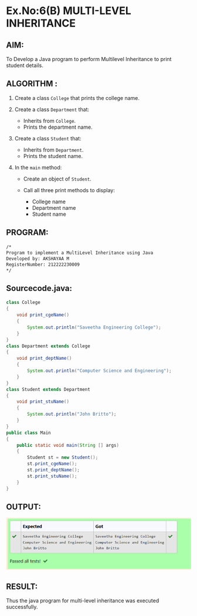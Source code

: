 # Ex.No:6(B) MULTI-LEVEL INHERITANCE

## AIM:
To Develop a Java program to perform Multilevel Inheritance to print student details.

## ALGORITHM :

1. Create a class `College` that prints the college name.

2. Create a class `Department` that:

   * Inherits from `College`.
   * Prints the department name.

3. Create a class `Student` that:

   * Inherits from `Department`.
   * Prints the student name.

4. In the `main` method:

   * Create an object of `Student`.
   * Call all three print methods to display:

     * College name
     * Department name
     * Student name

## PROGRAM:
 ```
/*
Program to implement a MultiLevel Inheritance using Java
Developed by: AKSHAYAA M
RegisterNumber: 212222230009 
*/
```

## Sourcecode.java:
```java
class College
{
    void print_cgeName()
    {
        System.out.println("Saveetha Engineering College");
    }
}
class Department extends College
{
    void print_deptName()
    {
        System.out.println("Computer Science and Engineering");
    }
}
class Student extends Department
{
    void print_stuName()
    {
        System.out.println("John Britto");
    }
}
public class Main
{
    public static void main(String [] args)
    {
        Student st = new Student();
        st.print_cgeName();
        st.print_deptName();
        st.print_stuName();
    }
}
```

## OUTPUT:

![image](https://github.com/akshayaamanagal/19AI307_JAVA/blob/59fd48f55d3568c597171e1af4b0a70b262140d5/Module-06/DAY-2/Screenshot%202025-05-19%20113342.png)

## RESULT:
Thus the java program for multi-level inheritance was executed successfully.





